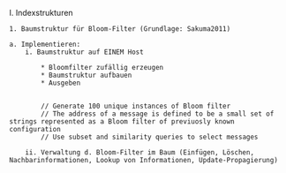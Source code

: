I. Indexstrukturen

	1. Baumstruktur für Bloom-Filter (Grundlage: Sakuma2011)

	a. Implementieren: 
		i. Baumstruktur auf EINEM Host

			* Bloomfilter zufällig erzeugen 
			* Baumstruktur aufbauen
			* Ausgeben 

			
			// Generate 100 unique instances of Bloom filter
			// The address of a message is defined to be a small set of strings represented as a Bloom filter of previuosly known configuration
			// Use subset and similarity queries to select messages

		ii. Verwaltung d. Bloom-Filter im Baum (Einfügen, Löschen, Nachbarinformationen, Lookup von Informationen, Update-Propagierung) 
